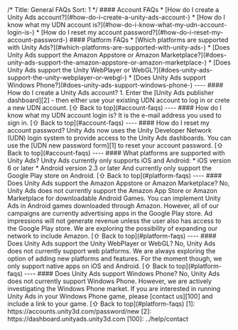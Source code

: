 <!--->

/*  
Title: General FAQs  
Sort: 1  
*/

#### Account FAQs

* [How do I create a Unity Ads account?](#how-do-i-create-a-unity-ads-account-)
* [How do I know what my UDN account is?](#how-do-i-know-what-my-udn-account-login-is-)
* [How do I reset my account password?](#how-do-i-reset-my-account-password-)

#### Platform FAQs

* [Which platforms are supported with Unity Ads?](#which-platforms-are-supported-with-unity-ads-)
* [Does Unity Ads support the Amazon Appstore or Amazon Marketplace?](#does-unity-ads-support-the-amazon-appstore-or-amazon-marketplace-)
* [Does Unity Ads support the Unity WebPlayer or WebGL?](#does-unity-ads-support-the-unity-webplayer-or-webgl-)
* [Does Unity Ads support Windows Phone?](#does-unity-ads-support-windows-phone-)

----

#### How do I create a Unity Ads account?

1. Enter the [Unity Ads publisher dashboard][2] - then either use your existing UDN account to log in or crete a new UDN account.

[⇧ Back to top](#account-faqs)

----

#### How do I know what my UDN account login is?

It is the e-mail address you used to sign in.

[⇧ Back to top](#account-faqs)

----

#### How do I reset my account password?

Unity Ads now uses the Unity Developer Network (UDN) login system to provide access to the Unity Ads dashboards. You can use the [UDN new password form][1] to reset your account password.

[⇧ Back to top](#account-faqs)

----

#### What platforms are supported with Unity Ads?

Unity Ads currently only supports iOS and Android:

* iOS version 6 or later
* Android version 2.3 or later

And currently only support the Google Play store on Android.

[⇧ Back to top](#platform-faqs)

----

#### Does Unity Ads support the Amazon Appstore or Amazon Marketplace?

No, Unity Ads does not currently support the Amazon App Store or Amazon Marketplace for downloadable Android Games.

You can implement Unity Ads in Android games downloaded through Amazon. However, all of our campaigns are currently advertising apps in the Google Play store. Ad impressions will not generate revenue unless the user also has access to the Google Play store.

We are exploring the possibility of expanding our network to include Amazon.

[⇧ Back to top](#platform-faqs)

----

#### Does Unity Ads support the Unity WebPlayer or WebGL?

No, Unity Ads does not currently support web platforms.

We are always exploring the option of adding new platforms and features. For the moment though, we only support native apps on iOS and Android.

[⇧ Back to top](#platform-faqs)

----

#### Does Unity Ads support Windows Phone?

No, Unity Ads does not currently support Windows Phone.

However, we are actively investigating the Windows Phone market. If you are interested in running Unity Ads in your Windows Phone game, please [contact us][100] and include a link to your game.

[⇧ Back to top](#platform-faqs)


[1]: https://accounts.unity3d.com/password/new
[2]: https://dashboard.unityads.unity3d.com
[100]: ../help/contact
